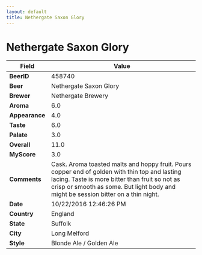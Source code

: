 ```yaml
---
layout: default
title: Nethergate Saxon Glory
---
```


# Nethergate Saxon Glory

| Field         | Value     |
|---------------|-----------|
| **BeerID** | 458740 |
| **Beer** | Nethergate Saxon Glory |
| **Brewer** | Nethergate Brewery |
| **Aroma** | 6.0 |
| **Appearance** | 4.0 |
| **Taste** | 6.0 |
| **Palate** | 3.0 |
| **Overall** | 11.0 |
| **MyScore** | 3.0 |
| **Comments** | Cask. Aroma toasted malts and hoppy fruit. Pours copper end of golden with thin top and lasting lacing. Taste is more bitter than fruit so not as crisp or smooth as some. But light body and might be session bitter on a thin night. |
| **Date** | 10/22/2016 12:46:26 PM |
| **Country** | England |
| **State** | Suffolk |
| **City** | Long Melford |
| **Style** | Blonde Ale / Golden Ale |
